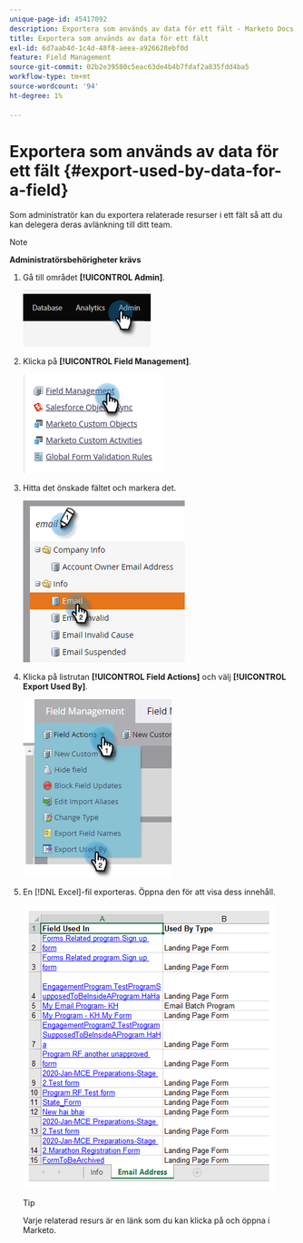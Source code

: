 ```yaml
---
unique-page-id: 45417092
description: Exportera som används av data för ett fält - Marketo Docs - produktdokumentation
title: Exportera som används av data för ett fält
exl-id: 6d7aab4d-1c4d-48f8-aeea-a926628ebf0d
feature: Field Management
source-git-commit: 02b2e39580c5eac63de4b4b7fdaf2a835fdd4ba5
workflow-type: tm+mt
source-wordcount: '94'
ht-degree: 1%

---
```


# Exportera som används av data för ett fält {#export-used-by-data-for-a-field}

Som administratör kan du exportera relaterade resurser i ett fält så att du kan delegera deras avlänkning till ditt team.

>[!NOTE]
>
>**Administratörsbehörigheter krävs**

1. Gå till området **[!UICONTROL Admin]**.

   ![](assets/export-used-by-data-for-a-field-1.png)

1. Klicka på **[!UICONTROL Field Management]**.

   ![](assets/export-used-by-data-for-a-field-2.png)

1. Hitta det önskade fältet och markera det.

   ![](assets/export-used-by-data-for-a-field-3.png)

1. Klicka på listrutan **[!UICONTROL Field Actions]** och välj **[!UICONTROL Export Used By]**.

   ![](assets/export-used-by-data-for-a-field-4.png)

1. En [!DNL Excel]-fil exporteras. Öppna den för att visa dess innehåll.

   ![](assets/export-used-by-data-for-a-field-5.png)

   >[!TIP]
   >
   >Varje relaterad resurs är en länk som du kan klicka på och öppna i Marketo.
